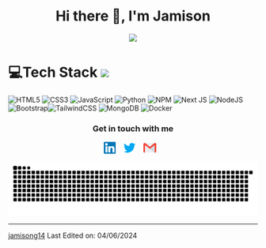 <h1 align="center"> Hi there 👋, I'm Jamison</h1>

<p align="center">
	<a href="https://github.com/jamisong14">
		<img src="https://readme-typing-svg.herokuapp.com/?lines=">
	</a>
</p>

# 💻Tech Stack <img src = "https://media2.giphy.com/media/QssGEmpkyEOhBCb7e1/giphy.gif?cid=ecf05e47a0n3gi1bfqntqmob8g9aid1oyj2wr3ds3mg700bl&rid=giphy.gif" width = 32px>

![HTML5](https://img.shields.io/badge/html5-%23E34F26.svg?style=for-the-badge&logo=html5&logoColor=white) ![CSS3](https://img.shields.io/badge/css3-%231572B6.svg?style=for-the-badge&logo=css3&logoColor=white) ![JavaScript](https://img.shields.io/badge/javascript-%23323330.svg?style=for-the-badge&logo=javascript&logoColor=%23F7DF1E) ![Python](https://img.shields.io/badge/python-darkblue.svg?style=for-the-badge&logo=python&logoColor=white) ![NPM](https://img.shields.io/badge/NPM-6DA55F.svg?style=for-the-badge&logo=npm&logoColor=white) ![Next JS](https://img.shields.io/badge/Next-black?style=for-the-badge&logo=next.js&logoColor=white) ![NodeJS](https://img.shields.io/badge/node.js-6DA55F?style=for-the-badge&logo=node.js&logoColor=white) ![Bootstrap](https://img.shields.io/badge/bootstrap-%23430098.svg?style=for-the-badge&logo=bootstrap&logoColor=white)![TailwindCSS](https://img.shields.io/badge/tailwindcss-%2338B2AC.svg?style=for-the-badge&logo=tailwind-css&logoColor=white) ![MongoDB](https://img.shields.io/badge/MongoDB-%234ea94b.svg?style=for-the-badge&logo=mongodb&logoColor=white) ![Docker](https://img.shields.io/badge/docker-%230db7ed.svg?style=for-the-badge&logo=docker&logoColor=white)

<div align="center">
  <h3><b>Get in touch with me </b></h3>
  </div>
<p align="center">
<a href="https://www.linkedin.com/in/jamisongrudem/" target="_blank"><img align="center" alt="Jamison Grudem | Linkedin" width="24px" src="https://github.com/SatYu26/SatYu26/blob/master/Assets/Linkedin.svg" /></a> &nbsp;&nbsp;
<a href="https://www.x.com/jamison_grudem/" target="_blank"><img align="center" alt="Jamison Grudem | Twitter" width="24px" src="https://github.com/SatYu26/SatYu26/blob/master/Assets/Twitter.svg" /></a> &nbsp;&nbsp;
<a href="mailto:jamisongrudem@gmail.com" ><img align="center" alt="Jamison Grudem | Gmail" width="26px" src="https://github.com/SatYu26/SatYu26/blob/master/Assets/Gmail.svg" /></a> &nbsp;&nbsp;

<p>
<p align="center">
  <img src="https://github.com/StefanosSt/StefanosSt/blob/main/github-user-contribution.svg" alt="snake">
</p>

---

[jamisong14](https://github.com/jamisong14)
Last Edited on: 04/06/2024
